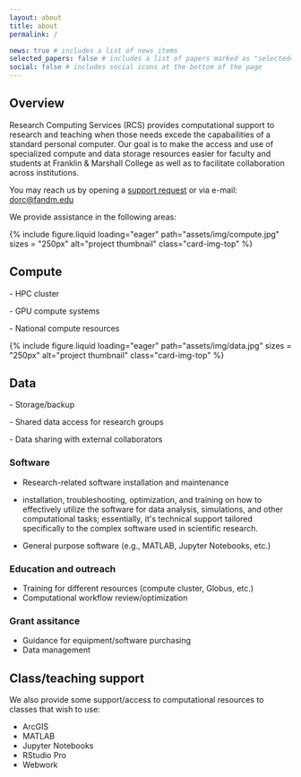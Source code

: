 ```yaml
---
layout: about
title: about
permalink: /

news: true # includes a list of news items
selected_papers: false # includes a list of papers marked as "selected={true}"
social: false # includes social icons at the bottom of the page
---
```


## Overview

Research Computing Services (RCS) provides computational support to research and 
teaching when those needs excede the capabailities of a standard personal 
computer. Our goal is to make the access and use of specialized compute 
and data storage resources easier for faculty and students 
at Franklin & Marshall College as well as to facilitate 
collaboration across institutions.

You may reach us by opening a [support request](https://request.fandm.edu/)
or via e-mail: dorc@fandm.edu

We provide assistance in the following areas:

<div class="projects">
<div class="row row-cols-1 row-cols-md-3">
  <div class="col">
    <div class="card h-100 hoverable">
      {%
        include figure.liquid
        loading="eager"
        path="assets/img/compute.jpg"
        sizes = "250px"
        alt="project thumbnail"
        class="card-img-top"
      %}
      <div class="card-body">
        <h2 class="card-title">Compute</h2>
        <p class="card-text">- HPC cluster</p>
        <p class="card-text">- GPU compute systems</p>
        <p class="card-text">- National compute resources</p>
      </div>
    </div>
  </div>

  <div class="col">
    <div class="card h-100 hoverable">
      {%
        include figure.liquid
        loading="eager"
        path="assets/img/data.jpg"
        sizes = "250px"
        alt="project thumbnail"
        class="card-img-top"
      %}
      <div class="card-body">
        <h2 class="card-title">Data</h2>
        <p class="card-text">- Storage/backup</p>
        <p class="card-text">- Shared data access for research groups</p>
        <p class="card-text">- Data sharing with external collaborators</p>
      </div>
    </div>
  </div>

</div>
</div>

### Software
  - Research-related software installation and maintenance
  - installation, troubleshooting, optimization, and training on how to effectively utilize the software for data analysis, simulations, and other computational tasks; essentially, it's technical support tailored specifically to the complex software used in scientific research. 

  - General purpose software (e.g., MATLAB, Jupyter Notebooks, etc.)

### Education and outreach
  - Training for different resources (compute cluster, Globus, etc.)
  - Computational workflow review/optimization

### Grant assitance
  - Guidance for equipment/software purchasing
  - Data management

## Class/teaching support

We also provide some support/access to computational resources to 
classes that wish to use:

- ArcGIS
- MATLAB
- Jupyter Notebooks
- RStudio Pro
- Webwork